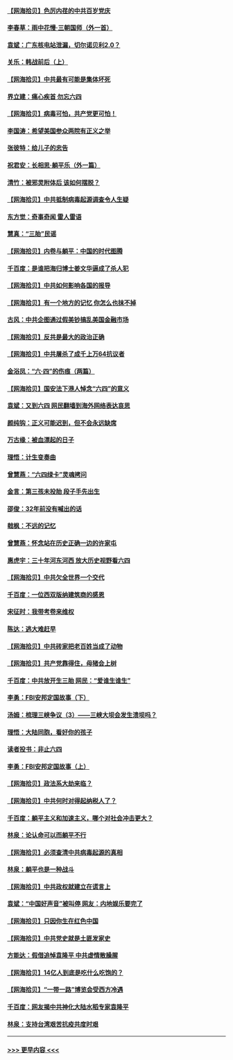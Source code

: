 #### [【网海拾贝】色厉内荏的中共百岁党庆](../pages/nsc993/n13025582.md?t=06162352) 
#### [李春草：雨中花慢‧三朝国师（外一首）](../pages/nsc993/n13025567.md?t=06162352) 
#### [袁斌：广东核电站泄漏，切尔诺贝利2.0？](../pages/nsc993/n13025475.md?t=06162352) 
#### [关乐：韩战前后（上）](../pages/nsc993/n13025387.md?t=06162352) 
#### [【网海拾贝】中共最有可能是集体坏死](../pages/nsc993/n13023101.md?t=06162352) 
#### [界立建：痛心疾首 勿忘六四](../pages/nsc993/n13022339.md?t=06162352) 
#### [【网海拾贝】病毒可怕，共产党更可怕！](../pages/nsc993/n13020728.md?t=06162352) 
#### [李国涛：希望美国参众两院有正义之举](../pages/nsc993/n13020674.md?t=06162352) 
#### [张彼特：给儿子的忠告](../pages/nsc993/n13018934.md?t=06162352) 
#### [祝君安：长相思‧躺平乐（外一篇）](../pages/nsc993/n13018923.md?t=06162352) 
#### [清竹：被邪灵附体后 该如何摆脱？](../pages/nsc993/n13018877.md?t=06162352) 
#### [【网海拾贝】中共抵制病毒起源调查令人生疑](../pages/nsc993/n13017785.md?t=06162352) 
#### [东方觉：奇事奇闻 雷人雷语](../pages/nsc993/n13017577.md?t=06162352) 
#### [慧真：“三胎”民谣](../pages/nsc993/n13017394.md?t=06162352) 
#### [【网海拾贝】内卷与躺平：中国的时代图腾](../pages/nsc993/n13016128.md?t=06162352) 
#### [千百度：是谁把海归博士姜文华逼成了杀人犯](../pages/nsc993/n13015218.md?t=06162352) 
#### [【网海拾贝】中共如何影响各国的报导](../pages/nsc993/n13012599.md?t=06162352) 
#### [【网海拾贝】有一个地方的记忆 你怎么也抹不掉](../pages/nsc993/n13009802.md?t=06162352) 
#### [古风：中共企图通过假美钞搞乱美国金融市场](../pages/nsc993/n13009626.md?t=06162352) 
#### [【网海拾贝】反共是最大的政治正确](../pages/nsc993/n13007051.md?t=06162352) 
#### [【网海拾贝】中共屠杀了成千上万64抗议者](../pages/nsc993/n13002713.md?t=06162352) 
#### [金浴凤：“六·四”的伤痕（两篇）](../pages/nsc993/n13001719.md?t=06162352) 
#### [【网海拾贝】国安法下港人悼念“六四”的意义](../pages/nsc993/n13001039.md?t=06162352) 
#### [袁斌：又到六四 网民翻墙到海外网络表达哀思](../pages/nsc993/n13000995.md?t=06162352) 
#### [颜纯钩：正义可能迟到，但不会永远缺席](../pages/nsc993/n13000920.md?t=06162352) 
#### [万古缘：被血漂起的日子](../pages/nsc993/n13000914.md?t=06162352) 
#### [理悟：计生变奏曲](../pages/nsc993/n13000414.md?t=06162352) 
#### [曾慧燕：“六四绿卡”灵魂拷问](../pages/nsc993/n13000277.md?t=06162352) 
#### [金言：第三孩未投胎 段子手先出生](../pages/nsc993/n13000215.md?t=06162352) 
#### [邵俊：32年前没有喊出的话](../pages/nsc993/n13000181.md?t=06162352) 
#### [戟枫：不远的记忆](../pages/nsc993/n13000121.md?t=06162352) 
#### [曾慧燕：怀念站在历史正确一边的许家屯](../pages/nsc993/n13000073.md?t=06162352) 
#### [惠虎宇：三十年河东河西 放大历史视野看六四](../pages/nsc993/n13000018.md?t=06162352) 
#### [【网海拾贝】中共欠全世界一个交代](../pages/nsc993/n12998706.md?t=06162352) 
#### [千百度：一位西双版纳建筑商的感恩](../pages/nsc993/n12998487.md?t=06162352) 
#### [宋征时：我带考卷来维权](../pages/nsc993/n12994088.md?t=06162352) 
#### [陈达：逃大难赶早](../pages/nsc993/n12993569.md?t=06162352) 
#### [【网海拾贝】中共砖家把老百姓当成了动物](../pages/nsc993/n12993483.md?t=06162352) 
#### [【网海拾贝】共产党靠得住，母猪会上树](../pages/nsc993/n12990730.md?t=06162352) 
#### [千百度：中共放开生三胎 网民：“爱谁生谁生”](../pages/nsc993/n12990644.md?t=06162352) 
#### [李勇：FBI安邦定国故事（下）](../pages/nsc993/n12987854.md?t=06162352) 
#### [汤姆：梳理三峡争议（3）——三峡大坝会发生溃坝吗？](../pages/nsc993/n12989806.md?t=06162352) 
#### [理悟：大陆同胞，看好你的孩子](../pages/nsc993/n12989778.md?t=06162352) 
#### [读者投书：非止六四](../pages/nsc993/n12989673.md?t=06162352) 
#### [李勇：FBI安邦定国故事（上）](../pages/nsc993/n12987749.md?t=06162352) 
#### [【网海拾贝】政法系大劫来临？](../pages/nsc993/n12987596.md?t=06162352) 
#### [【网海拾贝】中共何时对得起纳税人了？](../pages/nsc993/n12985578.md?t=06162352) 
#### [千百度：躺平主义和加速主义，哪个对社会冲击更大？](../pages/nsc993/n12985512.md?t=06162352) 
#### [林泉：论认命可以而躺平不行](../pages/nsc993/n12985505.md?t=06162352) 
#### [【网海拾贝】必须查清中共病毒起源的真相](../pages/nsc993/n12984276.md?t=06162352) 
#### [林泉：躺平也是一种战斗](../pages/nsc993/n12984194.md?t=06162352) 
#### [【网海拾贝】中共政权就建立在谎言上](../pages/nsc993/n12981880.md?t=06162352) 
#### [袁斌：“中国好声音”被叫停 网友：内地娱乐要完了](../pages/nsc993/n12981826.md?t=06162352) 
#### [【网海拾贝】只因你生在红色中国](../pages/nsc993/n12979096.md?t=06162352) 
#### [【网海拾贝】中共党史就是土匪发家史](../pages/nsc993/n12976478.md?t=06162352) 
#### [方能达：假借追悼袁隆平 中共虚情散臊腥](../pages/nsc993/n12976396.md?t=06162352) 
#### [【网海拾贝】14亿人到底是吃什么吃饱的？](../pages/nsc993/n12974125.md?t=06162352) 
#### [【网海拾贝】“一带一路”博览会受西方冷遇](../pages/nsc993/n12971787.md?t=06162352) 
#### [千百度：网友揭中共神化大陆水稻专家袁隆平](../pages/nsc993/n12971733.md?t=06162352) 
#### [林泉：支持台湾艰苦抗疫共度时艰](../pages/nsc993/n12971350.md?t=06162352) 

----
#### [ >>> 更早内容 <<< ](../indexes/nsc993-earlier.md)
